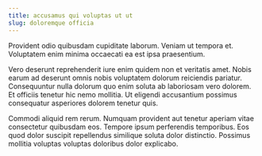```yaml
---
title: accusamus qui voluptas ut ut
slug: doloremque officia
---
```


Provident odio quibusdam cupiditate laborum. Veniam ut tempora et. Voluptatem enim minima occaecati ea est ipsa praesentium.

Vero deserunt reprehenderit iure enim quidem non et veritatis amet. Nobis earum ad deserunt omnis nobis voluptatem dolorum reiciendis pariatur. Consequuntur nulla dolorum quo enim soluta ab laboriosam vero dolorem. Et officiis tenetur hic nemo mollitia. Ut eligendi accusantium possimus consequatur asperiores dolorem tenetur quis.

Commodi aliquid rem rerum. Numquam provident aut tenetur aperiam vitae consectetur quibusdam eos. Tempore ipsum perferendis temporibus. Eos quod dolor suscipit repellendus similique soluta dolor distinctio. Possimus mollitia voluptas voluptas doloribus dolor explicabo.
